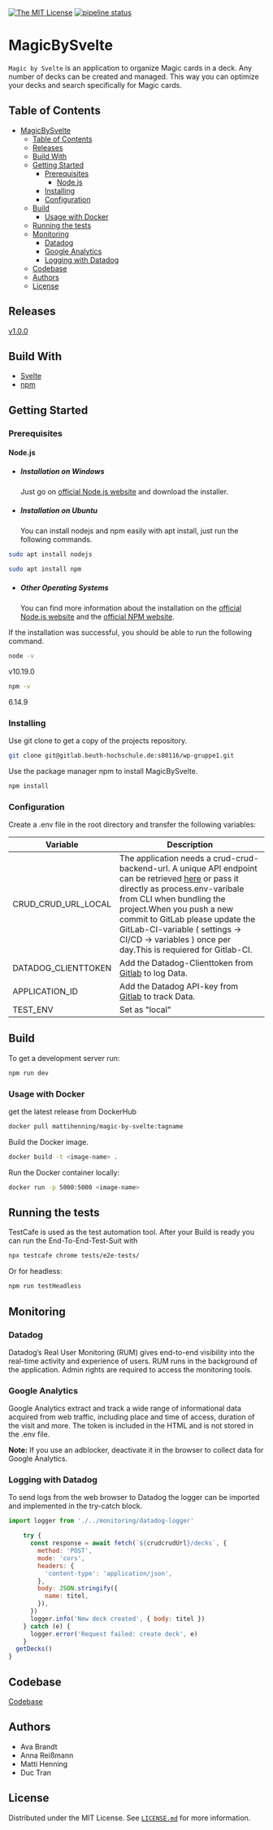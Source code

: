 [![The MIT License](https://img.shields.io/badge/license-MIT-yellowgreen.svg?style=flat-square)](https://github.com/Gelantine-Ritter/aktuelle-webtechnologien-project/blob/master/LICENSE.md)
[![pipeline status](https://gitlab.beuth-hochschule.de/s80116/wp-gruppe1/badges/master/pipeline.svg)](https://gitlab.beuth-hochschule.de/s80116/wp-gruppe1/-/commits/master)

# MagicBySvelte

`Magic by Svelte` is an application to organize Magic cards in a deck. Any number of decks can be created and managed. This way you can optimize your decks and search specifically for Magic cards.

## Table of Contents

- [MagicBySvelte](#magicbysvelte)
  - [Table of Contents](#table-of-contents)
  - [Releases](#releases)
  - [Build With](#build-with)
  - [Getting Started](#getting-started)
    - [Prerequisites](#prerequisites)
      - [Node.js](#nodejs)
    - [Installing](#installing)
    - [Configuration](#configuration)
  - [Build](#build)
    - [Usage with Docker](#usage-with-docker)
  - [Running the tests](#running-the-tests)
  - [Monitoring](#monitoring)
    - [Datadog](#datadog)
    - [Google Analytics](#google-analytics)
    - [Logging with Datadog](#logging-with-datadog)
  - [Codebase](#codebase)
  - [Authors](#authors)
  - [License](#license)

## Releases

[v1.0.0](https://gitlab.beuth-hochschule.de/s80116/wp-gruppe1/-/tags/v1.0.0)

## Build With

- [Svelte](https://svelte.dev "Svelte's Homepage")
- [npm](https://www.npmjs.com "npm's Homepage")

## Getting Started

### Prerequisites

#### Node.js

- ##### Installation on Windows

  Just go on [official Node.js website](https://nodejs.org/) and download the installer.

- ##### Installation on Ubuntu

  You can install nodejs and npm easily with apt install, just run the following commands.

```bash
sudo apt install nodejs
```

```bash
sudo apt install npm
```

- ##### Other Operating Systems
  You can find more information about the installation on the [official Node.js website](https://nodejs.org/) and the [official NPM website](https://npmjs.org/).

If the installation was successful, you should be able to run the following command.

```bash
node -v
```

v10.19.0

```bash
npm -v
```

6.14.9

### Installing

Use git clone to get a copy of the projects repository.

```bash
git clone git@gitlab.beuth-hochschule.de:s80116/wp-gruppe1.git

```

Use the package manager npm to install MagicBySvelte.

```bash
npm install
```

### Configuration

Create a .env file in the root directory and transfer the following variables:

| Variable            | Description                                                                                                                                                                                                                                                                                                                                                                        |
| ------------------- | ---------------------------------------------------------------------------------------------------------------------------------------------------------------------------------------------------------------------------------------------------------------------------------------------------------------------------------------------------------------------------------- |
| CRUD_CRUD_URL_LOCAL | The application needs a crud-crud-backend-url. A unique API endpoint can be retrieved [here](https://crudcrud.com "CrudCrud's Homepage") or pass it directly as process.env-varibale from CLI when bundling the project.When you push a new commit to GitLab please update the GitLab-CI-variable ( settings -> CI/CD -> variables ) once per day.This is requiered for Gitlab-CI. |
| DATADOG_CLIENTTOKEN | Add the Datadog-Clienttoken from [Gitlab](https://gitlab.beuth-hochschule.de/s80116/wp-gruppe1/-/settings/ci_cd) to log Data.                                                                                                                                                                                                                                                      |
| APPLICATION_ID      | Add the Datadog API-key from [Gitlab](https://gitlab.beuth-hochschule.de/s80116/wp-gruppe1/-/settings/ci_cd) to track Data.                                                                                                                                                                                                                                                        |
| TEST_ENV |  Set as "local"        | 

## Build

To get a development server run:

```bash
npm run dev
```

### Usage with Docker

get the latest release from DockerHub

```bash
docker pull mattihenning/magic-by-svelte:tagname
```

Build the Docker image.

```bash
docker build -t <image-name> .
```

Run the Docker container locally:

```bash
docker run -p 5000:5000 <image-name>
```

## Running the tests

TestCafe is used as the test automation tool. After your Build is ready you can run the End-To-End-Test-Suit with

```bash
npx testcafe chrome tests/e2e-tests/
```

Or for headless:

```bash
npm run testHeadless
```

## Monitoring

### Datadog

Datadog’s Real User Monitoring (RUM) gives end-to-end visibility into the real-time activity and experience of users. RUM runs in the background of the application. Admin rights are required to access the monitoring tools.

### Google Analytics

Google Analytics extract and track a wide range of informational data acquired from web traffic, including place and time of access, duration of the visit and more.
The token is included in the HTML and is not stored in the .env file.

**Note:** If you use an adblocker, deactivate it in the browser to collect data for Google Analytics.

### Logging with Datadog

To send logs from the web browser to Datadog the logger can be imported and implemented in the try-catch block.

```javascript
import logger from './../monitoring/datadog-logger'

    try {
      const response = await fetch(`${crudcrudUrl}/decks`, {
        method: 'POST',
        mode: 'cors',
        headers: {
          'content-type': 'application/json',
        },
        body: JSON.stringify({
          name: titel,
        }),
      })
      logger.info('New deck created', { body: titel })
    } catch (e) {
      logger.error('Request failed: create deck', e)
    }
  getDecks()
}
```

## Codebase
[Codebase](https://gitlab.beuth-hochschule.de/s80116/wp-gruppe1/-/tree/master)

## Authors

- Ava Brandt
- Anna Reißmann
- Matti Henning
- Duc Tran

## License

Distributed under the MIT License. See [`LICENSE.md`](https://github.com/Gelantine-Ritter/aktuelle-webtechnologien-project/blob/master/LICENSE.md) for more information.
